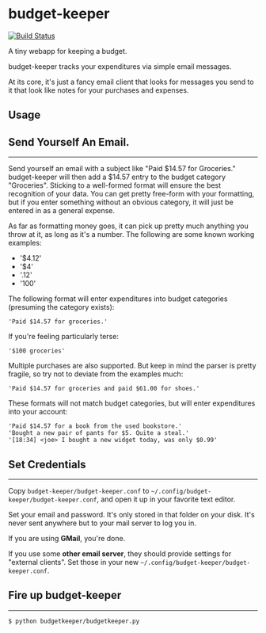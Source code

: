 budget-keeper
=============

[![Build Status](https://secure.travis-ci.org/cnelsonsic/budget-keeper.png?branch=master)](http://travis-ci.org/cnelsonsic/budget-keeper)

A tiny webapp for keeping a budget.

budget-keeper tracks your expenditures via simple email messages.

At its core, it's just a fancy email client that looks for messages
you send to it that look like notes for your purchases and expenses.


Usage
-----

Send Yourself An Email.
-----------------------
-----------------------
Send yourself an email with a subject like "Paid $14.57 for Groceries."
budget-keeper will then add a $14.57 entry to the budget category "Groceries".
Sticking to a well-formed format will ensure the best recognition of your data.
You can get pretty free-form with your formatting, but if you enter something
without an obvious category, it will just be entered in as a general expense.

As far as formatting money goes, it can pick up pretty much anything you throw at it, as long as it's a number.
The following are some known working examples:

* '$4.12'
* '$4'
* '.12'
* '100'

The following format will enter expenditures into budget categories (presuming the category exists):

    'Paid $14.57 for groceries.'

If you're feeling particularly terse:

    '$100 groceries'

Multiple purchases are also supported. But keep in mind the parser is pretty fragile, so try not to deviate from the examples much:

    'Paid $14.57 for groceries and paid $61.00 for shoes.'

These formats will not match budget categories, but will enter expenditures into your account:

    'Paid $14.57 for a book from the used bookstore.'
    'Bought a new pair of pants for $5. Quite a steal.'
    '[18:34] <joe> I bought a new widget today, was only $0.99'

Set Credentials
---------------
---------------

Copy ``budget-keeper/budget-keeper.conf`` to ``~/.config/budget-keeper/budget-keeper.conf``, and open it up in your favorite text editor.

Set your email and password. It's only stored in that folder on your disk. It's never sent anywhere but to your mail server to log you in.

If you are using **GMail**, you're done.

If you use some **other email server**, they should provide settings for "external clients".
Set those in your new ``~/.config/budget-keeper/budget-keeper.conf``.

Fire up budget-keeper
---------------------
---------------------
```bash
$ python budgetkeeper/budgetkeeper.py
```
